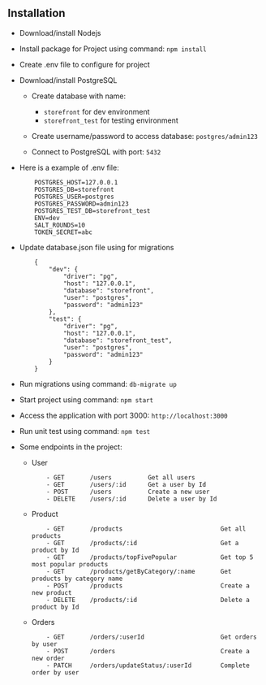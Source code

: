## Installation

 - Download/install Nodejs

 - Install package for Project using command: `npm install`

 - Create .env file to configure for project
   
 - Download/install PostgreSQL

    - Create database with name:
        - `storefront` for dev environment
        - `storefront_test` for testing environment

    - Create username/password to access database: `postgres/admin123`

    - Connect to PostgreSQL with port: `5432`

 - Here is a example of .env file:
    ```
        POSTGRES_HOST=127.0.0.1
        POSTGRES_DB=storefront
        POSTGRES_USER=postgres
        POSTGRES_PASSWORD=admin123
        POSTGRES_TEST_DB=storefront_test
        ENV=dev
        SALT_ROUNDS=10
        TOKEN_SECRET=abc
    ```

 - Update database.json file using for migrations
    ```
        {
            "dev": {
                "driver": "pg",
                "host": "127.0.0.1",
                "database": "storefront",
                "user": "postgres",
                "password": "admin123"
            },
            "test": {
                "driver": "pg",
                "host": "127.0.0.1",
                "database": "storefront_test",
                "user": "postgres",
                "password": "admin123"
            }
        }
    ```
 - Run migrations using command: `db-migrate up`

 - Start project using command: `npm start`

 - Access the application with port 3000: `http://localhost:3000`

 - Run unit test using command: `npm test`

 - Some endpoints in the project:
    - User
        ```
            - GET	    /users          Get all users
            - GET       /users/:id      Get a user by Id
            - POST      /users          Create a new user
            - DELETE    /users/:id      Delete a user by Id
        ```


    - Product
        ```
            - GET	    /products                           Get all products
            - GET	    /products/:id                       Get a product by Id
            - GET	    /products/topFivePopular            Get top 5 most popular products
            - GET	    /products/getByCategory/:name       Get products by category name
            - POST	    /products                           Create a new product
            - DELETE    /products/:id                       Delete a product by Id
        ```

    - Orders
        ```
            - GET       /orders/:userId                     Get orders by user
            - POST	    /orders                             Create a new order
            - PATCH	    /orders/updateStatus/:userId        Complete order by user
        ```